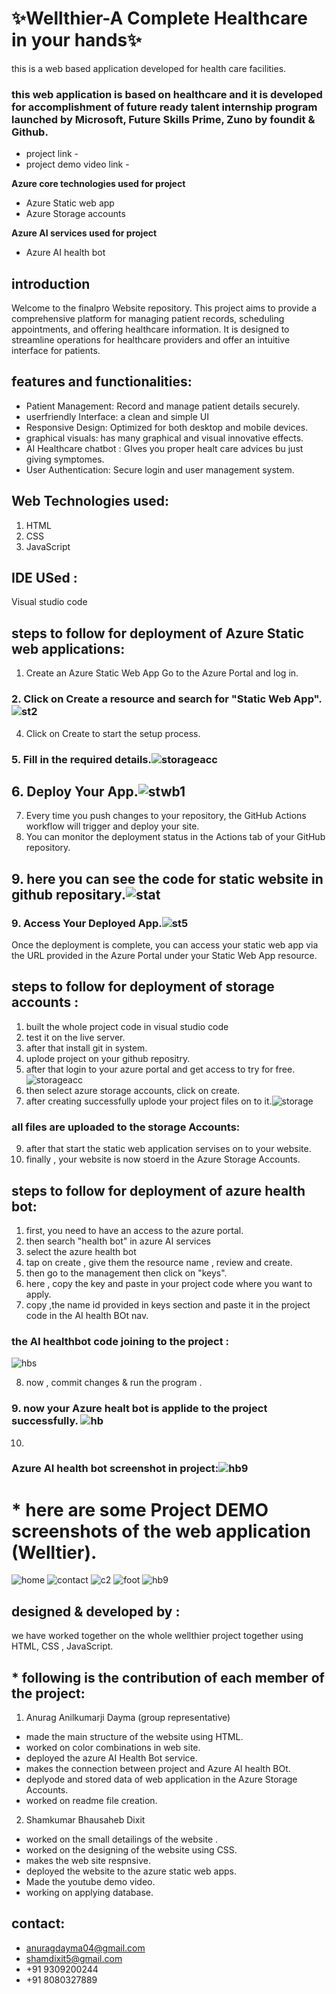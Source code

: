 #  ✨Wellthier-A Complete Healthcare in your hands✨
this is a web based application developed for health care facilities.
### this web application is based on healthcare and it is developed for accomplishment of future ready talent internship program launched by Microsoft, Future Skills Prime, Zuno by foundit & Github.

* project link - 
* project demo video link - 


**Azure core technologies used for project**
- Azure Static web app
- Azure Storage accounts


**Azure AI services used for project**
 - Azure AI health bot
   
## introduction
Welcome to the finalpro Website repository. This project aims to provide a comprehensive platform for managing patient records, scheduling appointments, and offering healthcare information. It is designed to streamline operations for healthcare providers and offer an intuitive interface for patients.
## features and functionalities:
- Patient Management: Record and manage patient details securely.
- userfriendly Interface: a clean and simple UI
- Responsive Design: Optimized for both desktop and mobile devices.
- graphical visuals: has many graphical and visual innovative effects.
- AI Healthcare chatbot : GIves you proper healt care advices bu just giving symptomes. 
- User Authentication: Secure login and user management system.

## Web Technologies used:
1. HTML
2. CSS
3. JavaScript

## IDE USed :
Visual studio code

## steps to follow for deployment of Azure Static web applications:
1. Create an Azure Static Web App Go to the Azure Portal and log in.
### 2. Click on Create a resource and search for "Static Web App". ![st2](https://github.com/Shamdixit/finalpro/assets/126175943/98fe4bac-dd11-47dc-8339-d4f393905ba6)

4. Click on Create to start the setup process.
### 5. Fill in the required details.![storageacc](https://github.com/Shamdixit/finalpro/assets/126175943/f6ae1352-1a12-4a9b-ac75-e89f48fa83e7)
## 6. Deploy Your App.![stwb1](https://github.com/Shamdixit/finalpro/assets/126175943/2b8f3c38-abac-4cbe-ae1c-4ca798de3a4c)
7. Every time you push changes to your repository, the GitHub Actions workflow will trigger and deploy your site.
8. You can monitor the deployment status in the Actions tab of your GitHub repository.
## 9. here you can see the code for static website in github repositary.![stat](https://github.com/Shamdixit/finalpro/assets/126175943/7ecb3420-1998-4556-9979-d78ebde793a3)


### 9. Access Your Deployed App.![st5](https://github.com/Shamdixit/finalpro/assets/126175943/7ee10b81-8d49-4dfa-911f-f0b71500deaf)
Once the deployment is complete, you can access your static web app via the URL provided in the Azure Portal under your Static Web App resource.

## steps to follow for deployment of storage accounts :
1. built the whole project code in visual studio code
2. test it on the live server.
3. after that install git in system.
4. uplode project on your github repositry.
5. after that login to your azure portal and get access to try for free.![storageacc](https://github.com/Shamdixit/finalpro/assets/126175943/13012965-b66d-4de2-adba-7ecafa0f46e1)
6. then select azure storage accounts, click on create. 
7. after creating successfully uplode your project files on to it.![storage](https://github.com/Shamdixit/finalpro/assets/126175943/8f59f631-86c9-4fde-be34-b13577ffbb5b)

### all files are uploaded to the storage Accounts:
9. after that start the static web application servises on to your website.
10. finally , your website is now stoerd in the Azure Storage Accounts.

## steps to follow for deployment of azure health bot:
1. first, you need to have an access to the azure portal.
2. then search "health bot" in azure AI services
3. select the azure health bot
4. tap on create , give them the resource name , review and create.
5. then go to the management then click on "keys".
6. here , copy the key and paste in your project code where you want to apply.
7. copy ,the name id provided in keys section and paste it in the project code in the AI health BOt nav.
### the AI healthbot code joining to the project :
  ![hbs](https://github.com/Shamdixit/finalpro/assets/126175943/683b7735-bedf-49d5-b56a-b6733655f69f)

8. now , commit changes & run the program .
### 9. now your Azure healt bot is applide to the project successfully. ![hb](https://github.com/Shamdixit/finalpro/assets/126175943/6cd103dd-30d5-4cfe-bb81-92927d86fb51)
10. 
### Azure AI health bot screenshot in project:![hb9](https://github.com/Shamdixit/finalpro/assets/126175943/b7f0d471-9854-4010-83d1-56b24a991083)

# * here are some Project DEMO  screenshots of the web application (Welltier).
![home](https://github.com/Shamdixit/finalpro/assets/126175943/ffcad9cf-c47d-43f7-9a45-4e8cfeb92d88)
![contact](https://github.com/Shamdixit/finalpro/assets/126175943/c632fb90-03da-48fa-9d88-d5d11fd79312)
![c2](https://github.com/Shamdixit/finalpro/assets/126175943/01218da8-8016-4607-a691-867a35d8b5fd)
![foot](https://github.com/Shamdixit/finalpro/assets/126175943/f9470d58-8f1a-45d0-9338-c7651a39d8d2)
![hb9](https://github.com/Shamdixit/finalpro/assets/126175943/b7f0d471-9854-4010-83d1-56b24a991083)


## designed & developed by :
we have worked together on the whole wellthier project together using HTML, CSS , JavaScript.
 ## * following is the contribution of each member of the project:

1. Anurag Anilkumarji Dayma (group representative)
* made the main structure of the website using HTML.
* worked on color combinations in web site.
* deployed the azure AI Health Bot service.
* makes the connection between project and Azure AI health BOt. 
* deplyode and stored data of web application in the Azure Storage Accounts.
* worked on readme file creation.
2. Shamkumar Bhausaheb Dixit
* worked on the small detailings of the website .
* worked on the designing of the website using CSS.
* makes the web site respnsive.
* deployed the website to the azure static web apps.
*  Made the youtube demo video.
* working on applying database.

  

## contact:
* anuragdayma04@gmail.com
* shamdixit5@gmail.com
* +91 9309200244
* +91 8080327889





 

